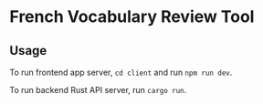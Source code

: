 # French Vocabulary Review Tool

## Usage

To run frontend app server, `cd client` and run `npm run dev`.

To run backend Rust API server, run `cargo run`.